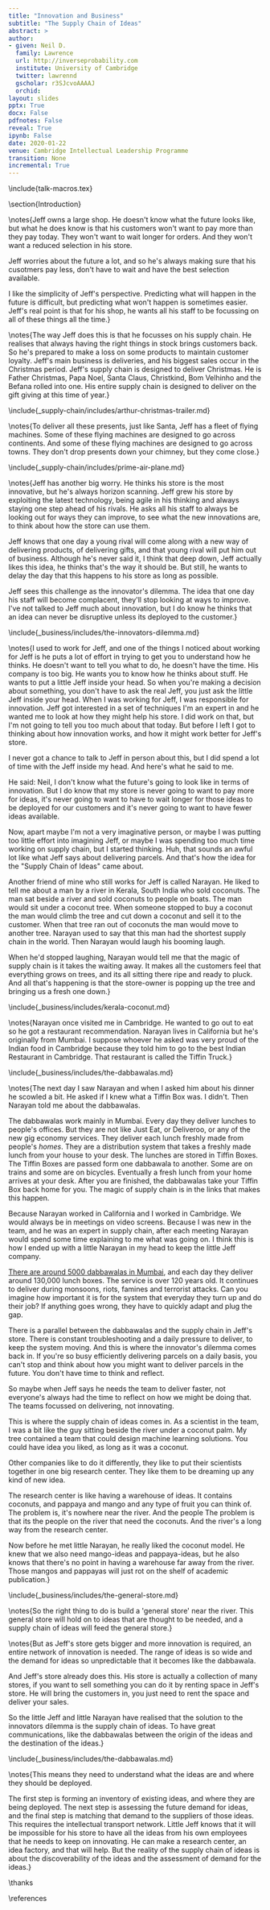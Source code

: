 ```yaml
---
title: "Innovation and Business"
subtitle: "The Supply Chain of Ideas"
abstract: >
author: 
- given: Neil D. 
  family: Lawrence 
  url: http://inverseprobability.com 
  institute: University of Cambridge
  twitter: lawrennd 
  gscholar: r3SJcvoAAAAJ 
  orchid: 
layout: slides
pptx: True
docx: False
pdfnotes: False
reveal: True
ipynb: False
date: 2020-01-22
venue: Cambridge Intellectual Leadership Programme
transition: None
incremental: True
---
```


\include{talk-macros.tex}

\section{Introduction}

\notes{Jeff owns a large shop. He doesn't know what the future looks like, but what he does know is that his customers won't want to pay more than they pay today. They won't want to wait longer for orders. And they won't want a reduced selection in his store. 

Jeff worries about the future a lot, and so he's always making sure that his cusotmers pay less, don't have to wait and have the best selection available.

I like the simplicity of Jeff's perspective. Predicting what will happen in the future is difficult, but predicting what won't happen is sometimes easier. Jeff's real point is that for his shop, he wants all his staff to be focussing on all of these things all the time.}

\notes{The way Jeff does this is that he focusses on his supply chain. He realises that always having the right things in stock brings customers back. So he's prepared to make a loss on some products to maintain customer loyalty. Jeff's main business is deliveries, and his biggest sales occur in the Christmas period. Jeff's supply chain is designed to deliver Christmas. He is Father Christmas, Papa Noel, Santa Claus, Christkind, Bom Velhinho and the Befana rolled into one. His entire supply chain is designed to deliver on the gift giving at this time of year.}

\include{_supply-chain/includes/arthur-christmas-trailer.md}

\notes{To deliver all these presents, just like Santa, Jeff has a fleet of flying machines. Some of these flying machines are designed to go across continents. And some of these flying machines are designed to go across towns. They don't drop presents down your chimney, but they come close.}

\include{_supply-chain/includes/prime-air-plane.md}

\notes{Jeff has another big worry. He thinks his store is the most innovative, but he's always horizon scanning. Jeff grew his store by exploiting the latest technology, being agile in his thinking and always staying one step ahead of his rivals. He asks all his staff to always be looking out for ways they can improve, to see what the new innovations are, to think about how the store can use them.

Jeff knows that one day a young rival will come along with a new way of delivering products, of delivering gifts, and that young rival will put him out of business. Although he's never said it, I think that deep down, Jeff actually likes this idea, he thinks that's the way it should be. But still, he wants to delay the day that this happens to his store as long as possible.

Jeff sees this challenge as the innovator's dilemma. The idea that one day his staff will become complacent, they'll stop looking at ways to improve. I've not talked to Jeff much about innovation, but I do know he thinks that an idea can never be disruptive unless its deployed to the customer.}

\include{_business/includes/the-innovators-dilemma.md}

\notes{I used to work for Jeff, and one of the things I noticed about working for Jeff is he puts a lot of effort in trying to get you to understand how he thinks. He doesn't want to tell you what to do, he doesn't have the time. His company is too big. He wants you to know how he thinks about stuff. He wants to put a little Jeff inside your head. So when you're making a decision about something, you don't have to ask the real Jeff, you just ask the little Jeff inside your head. When I was working for Jeff, I was responsible for innovation. Jeff got interested in a set of techniques I'm an expert in and he wanted me to look at how they might help his store. I did work on that, but I'm not going to tell you too much about that today. But before I left I got to thinking about how innovation works, and how it might work better for Jeff's store. 

I never got a chance to talk to Jeff in person about this, but I did spend a lot of time with the Jeff inside my head. And here's what he said to me.

He said: Neil, I don't know what the future's going to look like in terms of innovation. But I do know that my store is never going to want to pay more for ideas, it's never going to want to have to wait longer for those ideas to be deployed for our customers and it's never going to want to have fewer ideas available.

Now, apart maybe I'm not a very imaginative person, or maybe I was putting too little effort into imagining Jeff, or maybe I was spending too much time working on supply chain, but I started thinking. Huh, that sounds an awful lot like what Jeff says about delivering parcels. And that's how the idea for the "Supply Chain of Ideas" came about.

Another friend of mine who still works for Jeff is called Narayan. He liked to tell me about a man by a river in Kerala, South India who sold coconuts. The man sat beside a river and sold coconuts to people on boats. The man would sit under a coconut tree. When someone stopped to buy a coconut the man would climb the tree and cut down a coconut and sell it to the customer. When that tree ran out of coconuts the man would move to another tree. Narayan used to say that this man had the shortest supply chain in the world. Then Narayan would laugh his booming laugh.

When he'd stopped laughing, Narayan would tell me that the magic of supply chain is it takes the waiting away. It makes all the customers feel that everything grows on trees, and its all sitting there ripe and ready to pluck. And all that's happening is that the store-owner is popping up the tree and bringing us a fresh one down.}


\include{_business/includes/kerala-coconut.md}

\notes{Narayan once visited me in Cambridge. He wanted to go out to eat so he got a restaurant recommendation. Narayan lives in California but he's originally from Mumbai. I suppose whoever he asked was very proud of the Indian food in Cambridge because they told him to go to the best Indian Restaurant in Cambridge. That restaurant is called the Tiffin Truck.}

\include{_business/includes/the-dabbawalas.md}

\notes{The next day I saw Narayan and when I asked him about his dinner he scowled a bit. He asked if I knew what a Tiffin Box was. I didn't. Then Narayan told me about the dabbawalas. 

The dabbawalas work mainly in Mumbai. Every day they deliver lunches to people's offices. But they are not like Just Eat, or Deliveroo, or any of the new gig economy services. They deliver each lunch freshly made from people's *homes*. They are a distribution system that takes a freshly made lunch from your house to your desk. The lunches are stored in Tiffin Boxes. The Tiffin Boxes are passed form one dabbawala to another. Some are on trains and some are on bicycles. Eventually a fresh lunch from your home arrives at your desk. After you are finished, the dabbawalas take your Tiffin Box back home for you. The magic of supply chain is in the links that makes this happen.

Because Narayan worked in California and I worked in Cambridge. We would always be in meetings on video screens. Because I was new in the team, and he was an expert in supply chain, after each meeting Narayan would spend some time explaining to me what was going on. I think this is how I ended up with a little Narayan in my head to keep the little Jeff company.

[There are around 5000 dabbawalas in Mumbai](https://hbr.org/2012/11/mumbais-models-of-service-excellence), and each day they deliver around 130,000 lunch boxes. The service is over 120 years old. It continues to deliver during monsoons, riots, famines and terrorist attacks. Can you imagine how important it is for the system that everyday they turn up and do their job? If anything goes wrong, they have to quickly adapt and plug the gap. 

There is a parallel between the dabbawalas and the supply chain in Jeff's store. There is constant troubleshooting and a daily pressure to deliver, to keep the system moving. And this is where the innovator's dilemma comes back in. If you're so busy efficiently delivering parcels on a daily basis, you can't stop and think about how you might want to deliver parcels in the future. You don't have time to think and reflect. 

So maybe when Jeff says he needs the team to deliver faster, not everyone's always had the time to reflect on how we might be doing that. The teams focussed on delivering, not innovating.

This is where the supply chain of ideas comes in. As a scientist in the team, I was a bit like the guy sitting beside the river under a coconut palm. My tree contained a team that could design machine learning solutions. You could have idea you liked, as long as it was a coconut. 

Other companies like to do it differently, they like to put their scientists together in one big research center. They like them to be dreaming up any kind of new idea. 

The research center is like having a warehouse of ideas. It contains coconuts, and pappaya and mango and any type of fruit you can think of. The problem is, it's nowhere near the river. And the people The problem is that its the people on the river that need the coconuts. And the river's a long way from the research center. 

Now before he met little Narayan, he really liked the coconut model. He knew that we also need mango-ideas and pappaya-ideas, but he also knows that there's no point in having a warehouse far away from the river. Those mangos and pappayas will just rot on the shelf of academic publication.}

\include{_business/includes/the-general-store.md}

\notes{So the right thing to do is build a 'general store' near the river. This general store will hold on to ideas that are thought to be needed, and a supply chain of ideas will feed the general store.}

\notes{But as Jeff's store gets bigger and more innovation is required, an entire network of innovation is needed. The range of ideas is so wide and the demand for ideas so unpredictable that it becomes like the dabbawala. 

And Jeff's store already does this. His store is actually a collection of many stores, if you want to sell something you can do it by renting space in Jeff's store. He will bring the customers in, you just need to rent the space and deliver your sales.

So the little Jeff and little Narayan have realised that the solution to the innovators dilemma is the supply chain of ideas. To have great communications, like the dabbawalas between the origin of the ideas and the destination of the ideas.}

\include{_business/includes/the-dabbawalas.md}


\notes{This means they need to understand what the ideas are and where they should be deployed.

The first step is forming an inventory of existing ideas, and where they are being deployed. The next step is assessing the future demand for ideas, and the final step is matching that demand to the suppliers of those ideas. This requires the intellectual transport network. Little Jeff knows that it will be impossible for his store to have all the ideas from his own employees that he needs to keep on innovating. He can make a research center, an idea factory, and that will help. But the reality of the supply chain of ideas is about the discoverability of the ideas and the assessment of demand for the ideas.}


\thanks

\references
